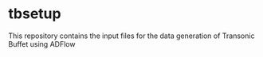 # tbsetup
This repository contains the input files for the data generation of Transonic Buffet using ADFlow
